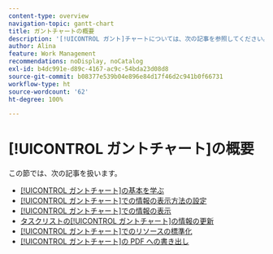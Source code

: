 ```yaml
---
content-type: overview
navigation-topic: gantt-chart
title: ガントチャートの概要
description: '[!UICONTROL ガント]チャートについては、次の記事を参照してください。'
author: Alina
feature: Work Management
recommendations: noDisplay, noCatalog
exl-id: b4dc991e-d89c-4167-ac9c-54bda23d08d8
source-git-commit: b08377e539b04e896e84d17f46d2c941b0f66731
workflow-type: ht
source-wordcount: '62'
ht-degree: 100%

---
```


# [!UICONTROL ガントチャート]の概要

この節では、次の記事を扱います。

* [[!UICONTROL ガントチャート]の基本を学ぶ ](../../../manage-work/gantt-chart/use-the-gantt-chart/get-started-with-gantt.md)
* [[!UICONTROL ガントチャート]での情報の表示方法の設定](../../../manage-work/gantt-chart/use-the-gantt-chart/configure-info-on-gantt-chart.md)
* [[!UICONTROL ガントチャート]での情報の表示](../../../manage-work/gantt-chart/use-the-gantt-chart/view-info-in-gantt.md)
* [タスクリストの[!UICONTROL ガントチャート]の情報の更新](../../../manage-work/gantt-chart/use-the-gantt-chart/update-info-task-list-gantt.md)
* [[!UICONTROL ガントチャート]でのリソースの標準化](../../../manage-work/gantt-chart/use-the-gantt-chart/level-resources-in-gantt.md)
* [[!UICONTROL ガントチャート]の PDF への書き出し](../../../manage-work/gantt-chart/use-the-gantt-chart/export-gantt-chart-to-pdf.md)
